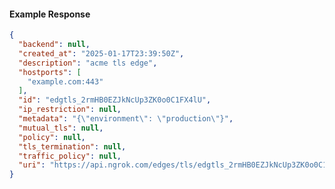 <!-- Code generated for API Clients. DO NOT EDIT. -->
#### Example Response
```json
{
  "backend": null,
  "created_at": "2025-01-17T23:39:50Z",
  "description": "acme tls edge",
  "hostports": [
    "example.com:443"
  ],
  "id": "edgtls_2rmHB0EZJkNcUp3ZK0o0C1FX4lU",
  "ip_restriction": null,
  "metadata": "{\"environment\": \"production\"}",
  "mutual_tls": null,
  "policy": null,
  "tls_termination": null,
  "traffic_policy": null,
  "uri": "https://api.ngrok.com/edges/tls/edgtls_2rmHB0EZJkNcUp3ZK0o0C1FX4lU"
}
